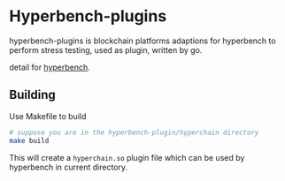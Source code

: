 # Hyperbench-plugins

hyperbench-plugins is blockchain platforms adaptions for hyperbench to perform stress testing, used as plugin, written by go.

detail for [hyperbench](https://github.com/meshplus/hyperbench).

## Building
Use Makefile to build

```bash
# suppose you are in the hyperbench-plugin/hyperchain directory
make build
```
This will create a `hyperchain.so` plugin file which can be used by hyperbench in current directory.